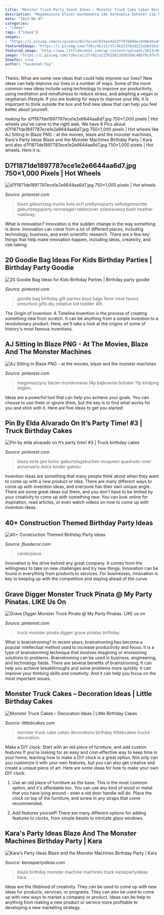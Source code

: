 ```yaml
---
title: "Monster Truck Party Snack Ideas - Monster Truck Cake Cakes Decorations Birthday Littlebcakes Trucks Decoration"
description: "Megamaszyny blazer mundomania 14p bajkownia bohater 11p kindpng imgbin"
date: "2023-06-07"
categories:
- "ideas"
tags: ["ideas"]
images:
- "https://i.pinimg.com/originals/82/5e/e4/825ee4d22ff97b896ec840ed5ad94128.jpg"
featuredImage: "https://i.pinimg.com/736x/4b/22/37/4b2237be9221a5bd1b24d2d5608d640f--monster-truck-pinata.jpg"
featured_image: "http://www.littlebcakes.com/wp-content/uploads/2013/08/Monster-Truck-Cake-Decorations.jpg"
image: "https://i.pinimg.com/736x/a2/27/62/a227625613930399c48bf8c9fe702a93.jpg"
ShowToc: true
author: "Savannah Fay"
---
```



Thesis: What are some new ideas that could help improve our lives?
New ideas can help improve our lives in a number of ways. Some of the more common new ideas include using technology to improve our productivity, using meditation and mindfulness to reduce stress, and adopting a vegan or vegetarian lifestyle. If you are looking for ways to improve your life, it is important to think outside the box and find new ideas that can help you feel better about yourself.

	

		
looking for d7f1871de1897787ece1e2e6644aa6d7.jpg 750×1,000 pixels | Hot wheels you've came to the right web. We have 8 Pics about d7f1871de1897787ece1e2e6644aa6d7.jpg 750×1,000 pixels | Hot wheels like AJ Sitting In Blaze PNG - at the movies, blaze and the monster machines, Kara&#039;s Party Ideas Blaze and the Monster Machines Birthday Party | Kara and also d7f1871de1897787ece1e2e6644aa6d7.jpg 750×1,000 pixels | Hot wheels. Here it is:
		
    
## D7f1871de1897787ece1e2e6644aa6d7.jpg 750×1,000 Pixels | Hot Wheels

<img loading=lazy src="https://i.pinimg.com/originals/82/5e/e4/825ee4d22ff97b896ec840ed5ad94128.jpg" onerror="this.onerror=null;this.src='https://tse1.mm.bing.net/th?id=OIP.8p4SldkoBihCW-k0q_j3KAHaJ4&amp;pid=15.1';" alt="d7f1871de1897787ece1e2e6644aa6d7.jpg 750×1,000 pixels | Hot wheels">

_Source: pinterest.com_

>blaze geburtstag trucks bolo ec0 prettymyparty selbstgemachte geburtstagsparty rennwagen tablecover zolpwsuwoq bash heather roadway. 

	

What is innovation?
Innovation is the sudden change in the way something is done. Innovation can come from a lot of different places, including technology, business, and even scientific research. There are a few key things that help make innovation happen, including ideas, creativity, and risk-taking.

    
## 20 Goodie Bag Ideas For Kids Birthday Parties | Birthday Party Goodie

<img loading=lazy src="https://i.pinimg.com/736x/e8/36/ef/e836ef7b98c28e87de8d00eb0a95c1b8.jpg" onerror="this.onerror=null;this.src='https://tse1.mm.bing.net/th?id=OIP.w5pXUyh7Iw5IV6q1cT6SewHaO4&amp;pid=15.1';" alt="20 Goodie Bag Ideas for Kids Birthday Parties | Birthday party goodie">

_Source: pinterest.com_

>goodie bag birthday gift parties boys bags favor treat favors preschool gifts diy creative kid toddler 4th. 

	

The Origin of Invention: A Timeline
Invention is the process of creating something new from scratch. It can be anything from a simple invention to a revolutionary product. Here, we'll take a look at the origins of some of history's most famous inventions.

    
## AJ Sitting In Blaze PNG - At The Movies, Blaze And The Monster Machines

<img loading=lazy src="https://i.pinimg.com/736x/a2/27/62/a227625613930399c48bf8c9fe702a93.jpg" onerror="this.onerror=null;this.src='https://tse4.mm.bing.net/th?id=OIP.8k_d6EtT9zRkctCs4QZZUgHaFw&amp;pid=15.1';" alt="AJ Sitting In Blaze PNG - at the movies, blaze and the monster machines">

_Source: pinterest.com_

>megamaszyny blazer mundomania 14p bajkownia bohater 11p kindpng imgbin. 

	

Ideas are a powerful tool that can help you achieve your goals. You can choose to use them or ignore them, but the key is to find what works for you and stick with it. Here are five ideas to get you started: 

    
## Pin By Elda Alvarado On It’s Party Time! #3 | Truck Birthday Cakes

<img loading=lazy src="https://i.pinimg.com/736x/1d/e2/a3/1de2a3ef46aeb741f8e73ccde2364499.jpg" onerror="this.onerror=null;this.src='https://tse2.mm.bing.net/th?id=OIP.a-_gjynr-TYgNnC7to1yVgHaNK&amp;pid=15.1';" alt="Pin by elda alvarado on It’s party time! #3 | Truck birthday cakes">

_Source: pinterest.com_

>blaze torta jam bolos geburtstagskuchen mcqueen quadrado niver aniversario dulce kinder gateau. 

	

Invention ideas are something that many people think about when they want to come up with a new product or idea. There are many different ways to come up with invention ideas, and everyone has their own unique angle. There are some great ideas out there, and you don't have to be limited by your creativity to come up with something new. You can look online for inspiration, read articles, or even watch videos on how to come up with invention ideas.

    
## 40+ Construction Themed Birthday Party Ideas

<img loading=lazy src="https://fluxdecor.com/wp-content/uploads/2015/06/construction-birthday-party/14-construction-themed-birthday-party.jpg" onerror="this.onerror=null;this.src='https://tse1.mm.bing.net/th?id=OIP.LcTC_YhSYbqop-hN0NDcOQHaLK&amp;pid=15.1';" alt="40+ Construction Themed Birthday Party Ideas">

_Source: fluxdecor.com_

>centerpiece. 

	

Innovation is the drive behind any great company. It comes from the willingness to take on new challenges and try new things. Innovation can be found in everything from products to services. For businesses, innovation is key to keeping up with the competition and staying ahead of the curve.

    
## Grave Digger Monster Truck Pinata @ My Party Pinatas. LIKE Us On

<img loading=lazy src="https://i.pinimg.com/736x/4b/22/37/4b2237be9221a5bd1b24d2d5608d640f--monster-truck-pinata.jpg" onerror="this.onerror=null;this.src='https://tse1.mm.bing.net/th?id=OIP._5tAg6CSKg5_UAk2btBKMAHaJ3&amp;pid=15.1';" alt="Grave Digger Monster Truck Pinata @ My Party Pinatas. LIKE us on">

_Source: pinterest.com_

>truck monster pinata digger grave pinatas birthday. 

	

What is brainstroming?
In recent years, brainstroming has become a popular intellectual method used to increase productivity and focus. It is a type of brainstorming technique that involves imagining or envisioning solutions to problems. Brainstroming can be used in business, engineering, and technology fields.
There are several benefits of brainstroming: It can help you achieve breakthroughs and solve problems more quickly. It can improve your thinking skills and creativity. And it can help you focus on the most important issues.

    
## Monster Truck Cakes – Decoration Ideas | Little Birthday Cakes

<img loading=lazy src="http://www.littlebcakes.com/wp-content/uploads/2013/08/Monster-Truck-Cake-Decorations.jpg" onerror="this.onerror=null;this.src='https://tse4.mm.bing.net/th?id=OIP.ARN-xfsLjm17820dNFXuOgHaFj&amp;pid=15.1';" alt="Monster Truck Cakes – Decoration Ideas | Little Birthday Cakes">

_Source: littlebcakes.com_

>monster truck cake cakes decorations birthday littlebcakes trucks decoration. 

	

Make a DIY clock: Start with an old piece of furniture, and add custom features
If you're looking for an easy and cost-effective way to keep time in your home, learning how to make a DIY clock is a great option. Not only can you customize it with your own features, but you can also get creative and create a unique piece of art. Here are some ideas for how to make your own DIY clock:
1. Use an old piece of furniture as the base. This is the most common option, and it's affordable too. You can use any kind of wood or metal that you have lying around – even a old door handle will do. Place the clock on top of the furniture, and screw in any straps that come recommended.

2. Add features yourself! There are many different options for adding features to clocks, from simple bezels to intricate glass windows.

    
## Kara&#039;s Party Ideas Blaze And The Monster Machines Birthday Party | Kara

<img loading=lazy src="https://karaspartyideas.com/wp-content/uploads/2019/04/Blaze-and-the-Monster-Machine-Birthday-Party-via-Karas-Party-Ideas-KarasPartyIdeas.com6_.jpeg" onerror="this.onerror=null;this.src='https://tse3.mm.bing.net/th?id=OIP.bCFvqW-RM18BMfiL8PwKdwHaLH&amp;pid=15.1';" alt="Kara&#039;s Party Ideas Blaze and the Monster Machines Birthday Party | Kara">

_Source: karaspartyideas.com_

>blaze birthday monster machine machines truck karaspartyideas kara. 

	

Ideas are the lifeblood of creativity. They can be used to come up with new ideas for products, services, or programs. They can also be used to come up with new ways to market a company or product. Ideas can be help to anything from making a new product or service more profitable to developing a new marketing strategy.

